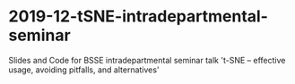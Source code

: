 # 2019-12-tSNE-intradepartmental-seminar
Slides and Code for BSSE intradepartmental seminar talk 't-SNE – effective usage, avoiding pitfalls, and alternatives'
